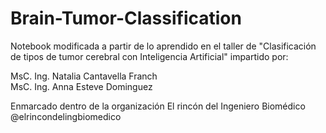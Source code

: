 # Brain-Tumor-Classification

Notebook modificada a partir de lo aprendido en el taller de "Clasificación de tipos de tumor cerebral con Inteligencia Artificial" impartido por:  

MsC. Ing. Natalia Cantavella Franch   
MsC. Ing. Anna Esteve Dominguez

Enmarcado dentro de la organización El rincón del Ingeniero Biomédico 
@elrincondelingbiomedico

